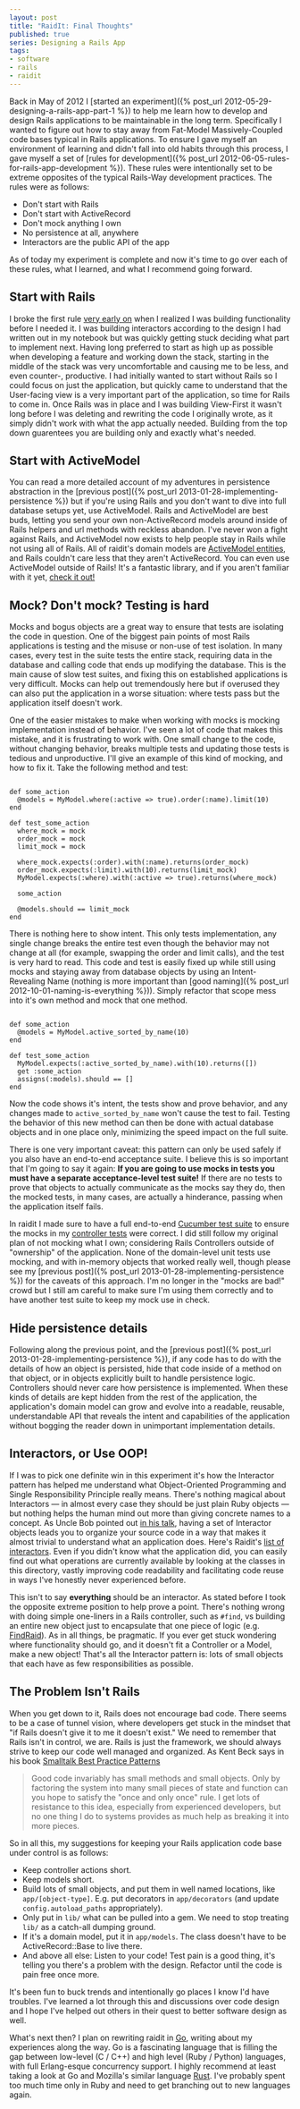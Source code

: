 ```yaml
---
layout: post
title: "RaidIt: Final Thoughts"
published: true
series: Designing a Rails App
tags:
- software
- rails
- raidit
---
```


Back in May of 2012 I [started an experiment]({% post_url 2012-05-29-designing-a-rails-app-part-1 %}) to help me learn how to develop and design Rails applications to be maintainable in the long term. Specifically I wanted to figure out how to stay away from Fat-Model Massively-Coupled code bases typical in Rails applications. To ensure I gave myself an environment of learning and didn't fall into old habits through this process, I gave myself a set of [rules for development]({% post_url 2012-06-05-rules-for-rails-app-development %}). These rules were intentionally set to be extreme opposites of the typical Rails-Way development practices. The rules were as follows:

* Don't start with Rails
* Don't start with ActiveRecord
* Don't mock anything I own
* No persistence at all, anywhere
* Interactors are the public API of the app

As of today my experiment is complete and now it's time to go over each of these rules, what I learned, and what I recommend going forward.

## Start with Rails

I broke the first rule [very early on](https://github.com/jasonroelofs/raidit/commit/f7951c587fe4b85a2558a1dae45a79666062dad6) when I realized I was building functionality before I needed it. I was building interactors according to the design I had written out in my notebook but was quickly getting stuck deciding what part to implement next. Having long preferred to start as high up as possible when developing a feature and working down the stack, starting in the middle of the stack was very uncomfortable and causing me to be less, and even counter-, productive. I had initially wanted to start without Rails so I could focus on just the application, but quickly came to understand that the User-facing view is a very important part of the application, so time for Rails to come in. Once Rails was in place and I was building View-First it wasn't long before I was deleting and rewriting the code I originally wrote, as it simply didn't work with what the app actually needed. Building from the top down guarentees you are building only and exactly what's needed.

## Start with ActiveModel

You can read a more detailed account of my adventures in persistence abstraction in the [previous post]({% post_url 2013-01-28-implementing-persistence %}) but if you're using Rails and you don't want to dive into full database setups yet, use ActiveModel. Rails and ActiveModel are best buds, letting you send your own non-ActiveRecord models around inside of Rails helpers and url methods with reckless abandon. I've never won a fight against Rails, and ActiveModel now exists to help people stay in Rails while not using all of Rails. All of raidit's domain models are [ActiveModel entities](https://github.com/jasonroelofs/raidit/blob/master/lib/entity.rb), and Rails couldn't care less that they aren't ActiveRecord. You can even use ActiveModel outside of Rails! It's a fantastic library, and if you aren't familiar with it yet, [check it out!](https://github.com/rails/rails/tree/master/activemodel)

## Mock? Don't mock? Testing is hard

Mocks and bogus objects are a great way to ensure that tests are isolating the code in question. One of the biggest pain points of most Rails applications is testing and the misuse or non-use of test isolation. In many cases, every test in the suite tests the entire stack, requiring data in the database and calling code that ends up modifying the database. This is the main cause of slow test suites, and fixing this on established applications is very difficult. Mocks can help out tremendously here but if overused they can also put the application in a worse situation: where tests pass but the application itself doesn't work.

One of the easier mistakes to make when working with mocks is mocking implementation instead of behavior. I've seen a lot of code that makes this mistake, and it is frustrating to work with. One small change to the code, without changing behavior, breaks multiple tests and updating those tests is tedious and unproductive. I'll give an example of this kind of mocking, and how to fix it. Take the following method and test:

<pre><code data-language="ruby">
def some_action
  @models = MyModel.where(:active => true).order(:name).limit(10)
end

def test_some_action
  where_mock = mock
  order_mock = mock
  limit_mock = mock
 
  where_mock.expects(:order).with(:name).returns(order_mock)
  order_mock.expects(:limit).with(10).returns(limit_mock)
  MyModel.expects(:where).with(:active => true).returns(where_mock)
  
  some_action
  
  @models.should == limit_mock
end
</code></pre>

There is nothing here to show intent. This only tests implementation, any single change breaks the entire test even though the behavior may not change at all (for example, swapping the order and limit calls), and the test is very hard to read. This code and test is easily fixed up while still using mocks and staying away from database objects by using an Intent-Revealing Name (nothing is more important than [good naming]({% post_url 2012-10-01-naming-is-everything %})). Simply refactor that scope mess into it's own method and mock that one method.

<pre><code data-language="ruby">
def some_action
  @models = MyModel.active_sorted_by_name(10)
end

def test_some_action
  MyModel.expects(:active_sorted_by_name).with(10).returns([])
  get :some_action
  assigns(:models).should == []
end
</code></pre>

Now the code shows it's intent, the tests show and prove behavior, and any changes made to `active_sorted_by_name` won't cause the test to fail. Testing the behavior of this new method can then be done with actual database objects and in one place only, minimizing the speed impact on the full suite.

There is one very important caveat: this pattern can only be used safely if you also have an end-to-end acceptance suite. I believe this is so important that I'm going to say it again: **If you are going to use mocks in tests you must have a separate acceptance-level test suite!** If there are no tests to prove that objects to actually communicate as the mocks say they do, then the mocked tests, in many cases, are actually a hinderance, passing when the application itself fails.

In raidit I made sure to have a full end-to-end [Cucumber test suite](https://github.com/jasonroelofs/raidit/tree/master/features) to ensure the mocks in my [controller tests](https://github.com/jasonroelofs/raidit/tree/master/test/controllers) were correct. I did still follow my original plan of not mocking what I own; considering Rails Controllers outside of "ownership" of the application. None of the domain-level unit tests use mocking, and with in-memory objects that worked really well, though please see my [previous post]({% post_url 2013-01-28-implementing-persistence %}) for the caveats of this approach. I'm no longer in the "mocks are bad!" crowd but I still am careful to make sure I'm using them correctly and to have another test suite to keep my mock use in check.

## Hide persistence details

Following along the previous point, and the [previous post]({% post_url 2013-01-28-implementing-persistence %}), if any code has to do with the details of how an object is persisted, hide that code inside of a method on that object, or in objects explicitly built to handle persistence logic. Controllers should never care how persistence is implemented. When these kinds of details are kept hidden from the rest of the application, the application's domain model can grow and evolve into a readable, reusable, understandable API that reveals the intent and capabilities of the application without bogging the reader down in unimportant implementation details.

## Interactors, or Use OOP!

If I was to pick one definite win in this experiment it's how the Interactor pattern has helped me understand what Object-Oriented Programming and Single Responsibility Principle really means. There's nothing magical about Interactors &mdash; in almost every case they should be just plain Ruby objects &mdash; but nothing helps the human mind out more than giving concrete names to a concept. As Uncle Bob pointed out [in his talk](http://www.confreaks.com/videos/759-rubymidwest2011-keynote-architecture-the-lost-years), having a set of Interactor objects leads you to organize your source code in a way that makes it almost trivial to understand what an application does. Here's Raidit's [list of interactors](https://github.com/jasonroelofs/raidit/tree/master/app/interactors). Even if you didn't know what the application did, you can easily find out what operations are currently available by looking at the classes in this directory, vastly improving code readability and facilitating code reuse in ways I've honestly never experienced before.

This isn't to say **everything** should be an interactor. As stated before I took the opposite extreme position to help prove a point. There's nothing wrong with doing simple one-liners in a Rails controller, such as `#find`, vs building an entire new object just to encapsulate that one piece of logic (e.g. [FindRaid](https://github.com/jasonroelofs/raidit/blob/master/app/interactors/find_raid.rb)). As in all things, be pragmatic. If you ever get stuck wondering where functionality should go, and it doesn't fit a Controller or a Model, make a new object! That's all the Interactor pattern is: lots of small objects that each have as few responsibilities as possible.

## The Problem Isn't Rails

When you get down to it, Rails does not encourage bad code. There seems to be a case of tunnel vision, where developers get stuck in the mindset that "if Rails doesn't give it to me it doesn't exist." We need to remember that Rails isn't in control, we are. Rails is just the framework, we should always strive to keep our code well managed and organized. As Kent Beck says in his book [Smalltalk Best Practice Patterns](http://www.amazon.com/Smalltalk-Best-Practice-Patterns-Kent/dp/013476904X) 

> Good code invariably has small methods and small objects. Only by factoring the system into many small pieces of state and function can you hope to satisfy the "once and only once" rule. I get lots of resistance to this idea, especially from experienced developers, but no one thing I do to systems provides as much help as breaking it into more pieces.

So in all this, my suggestions for keeping your Rails application code base under control is as follows:

* Keep controller actions short.
* Keep models short.
* Build lots of small objects, and put them in well named locations, like `app/[object-type]`. E.g. put decorators in `app/decorators` (and update `config.autoload_paths` appropriately).
* Only put in `lib/` what can be pulled into a gem. We need to stop treating `lib/` as a catch-all dumping ground.
* If it's a domain model, put it in `app/models`. The class doesn't have to be ActiveRecord::Base to live there.
* And above all else: Listen to your code! Test pain is a good thing, it's telling you there's a problem with the design. Refactor until the code is pain free once more.

It's been fun to buck trends and intentionally go places I know I'd have troubles. I've learned a lot through this and discussions over code design and I hope I've helped out others in their quest to better software design as well.

What's next then? I plan on rewriting raidit in [Go](http://golang.org/), writing about my experiences along the way. Go is a fascinating language that is filling the gap between low-level (C / C++) and high level (Ruby / Python) languages, with full Erlang-esque concurrency support. I highly recommend at least taking a look at Go and Mozilla's similar language [Rust](http://www.rust-lang.org/). I've probably spent too much time only in Ruby and need to get branching out to new languages again.